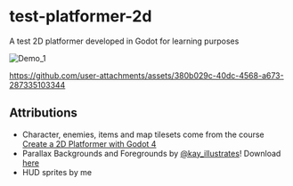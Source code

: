 # test-platformer-2d
 A test 2D platformer developed in Godot for learning purposes

![Demo_1](https://github.com/user-attachments/assets/aec2678b-6d6b-4816-8cc8-49cd1da52d6b)

https://github.com/user-attachments/assets/380b029c-40dc-4568-a673-287335103344

## Attributions
- Character, enemies, items and map tilesets come from the course [Create a 2D Platformer with Godot 4](https://academy.zenva.com/course/create-a-2d-platformer-with-godot-4/)
- Parallax Backgrounds and Foregrounds by [@kay_illustrates](https://x.com/kay_illustrates)! Download [here](https://kayillustrations.itch.io/parallax-sunset-mountains?download)
- HUD sprites by me
